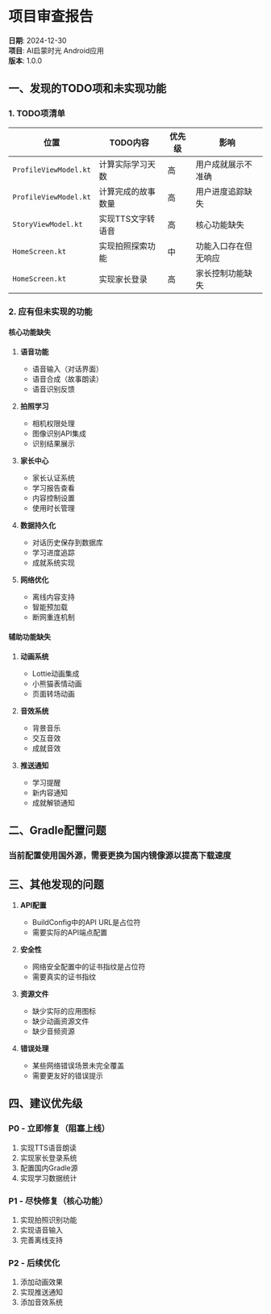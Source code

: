 # 项目审查报告

**日期**: 2024-12-30  
**项目**: AI启蒙时光 Android应用  
**版本**: 1.0.0

## 一、发现的TODO项和未实现功能

### 1. TODO项清单

| 位置 | TODO内容 | 优先级 | 影响 |
|------|----------|--------|------|
| `ProfileViewModel.kt` | 计算实际学习天数 | 高 | 用户成就展示不准确 |
| `ProfileViewModel.kt` | 计算完成的故事数量 | 高 | 用户进度追踪缺失 |
| `StoryViewModel.kt` | 实现TTS文字转语音 | 高 | 核心功能缺失 |
| `HomeScreen.kt` | 实现拍照探索功能 | 中 | 功能入口存在但无响应 |
| `HomeScreen.kt` | 实现家长登录 | 高 | 家长控制功能缺失 |

### 2. 应有但未实现的功能

#### 核心功能缺失
1. **语音功能**
   - 语音输入（对话界面）
   - 语音合成（故事朗读）
   - 语音识别反馈

2. **拍照学习**
   - 相机权限处理
   - 图像识别API集成
   - 识别结果展示

3. **家长中心**
   - 家长认证系统
   - 学习报告查看
   - 内容控制设置
   - 使用时长管理

4. **数据持久化**
   - 对话历史保存到数据库
   - 学习进度追踪
   - 成就系统实现

5. **网络优化**
   - 离线内容支持
   - 智能预加载
   - 断网重连机制

#### 辅助功能缺失
1. **动画系统**
   - Lottie动画集成
   - 小熊猫表情动画
   - 页面转场动画

2. **音效系统**
   - 背景音乐
   - 交互音效
   - 成就音效

3. **推送通知**
   - 学习提醒
   - 新内容通知
   - 成就解锁通知

## 二、Gradle配置问题

### 当前配置使用国外源，需要更换为国内镜像源以提高下载速度

## 三、其他发现的问题

1. **API配置**
   - BuildConfig中的API URL是占位符
   - 需要实际的API端点配置

2. **安全性**
   - 网络安全配置中的证书指纹是占位符
   - 需要真实的证书指纹

3. **资源文件**
   - 缺少实际的应用图标
   - 缺少动画资源文件
   - 缺少音频资源

4. **错误处理**
   - 某些网络错误场景未完全覆盖
   - 需要更友好的错误提示

## 四、建议优先级

### P0 - 立即修复（阻塞上线）
1. 实现TTS语音朗读
2. 实现家长登录系统
3. 配置国内Gradle源
4. 实现学习数据统计

### P1 - 尽快修复（核心功能）
1. 实现拍照识别功能
2. 实现语音输入
3. 完善离线支持

### P2 - 后续优化
1. 添加动画效果
2. 实现推送通知
3. 添加音效系统